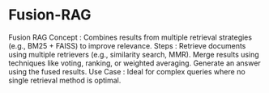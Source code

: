 # Fusion-RAG
 Fusion RAG
Concept : Combines results from multiple retrieval strategies (e.g., BM25 + FAISS) to improve relevance.
Steps :
Retrieve documents using multiple retrievers (e.g., similarity search, MMR).
Merge results using techniques like voting, ranking, or weighted averaging.
Generate an answer using the fused results.
Use Case : Ideal for complex queries where no single retrieval method is optimal.

